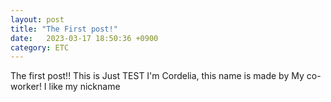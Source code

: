 ```yaml
---
layout: post
title: "The First post!"
date:   2023-03-17 18:50:36 +0900
category: ETC
---
```


The first post!! 
This is Just TEST 
I'm Cordelia, this name is made by My co-worker! 
I like my nickname